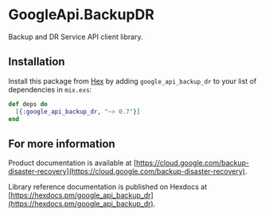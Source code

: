 # GoogleApi.BackupDR

Backup and DR Service API client library.



## Installation

Install this package from [Hex](https://hex.pm) by adding
`google_api_backup_dr` to your list of dependencies in `mix.exs`:

```elixir
def deps do
  [{:google_api_backup_dr, "~> 0.7"}]
end
```

## For more information

Product documentation is available at [https://cloud.google.com/backup-disaster-recovery](https://cloud.google.com/backup-disaster-recovery).

Library reference documentation is published on Hexdocs at
[https://hexdocs.pm/google_api_backup_dr](https://hexdocs.pm/google_api_backup_dr).
